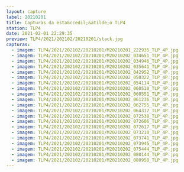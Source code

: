 ```yaml
---
layout: capture
label: 20210201
title: Capturas da esta&ccedil;&atilde;o TLP4
station: TLP4
date: 2021-02-01 22:29:35
preview: TLP4/2021/202102/20210201/stack.jpg
capturas:
  - imagem: TLP4/2021/202102/20210201/M20210201_222935_TLP_4P.jpg
  - imagem: TLP4/2021/202102/20210201/M20210202_034651_TLP_4P.jpg
  - imagem: TLP4/2021/202102/20210201/M20210202_034946_TLP_4P.jpg
  - imagem: TLP4/2021/202102/20210201/M20210202_035641_TLP_4P.jpg
  - imagem: TLP4/2021/202102/20210201/M20210202_042952_TLP_4P.jpg
  - imagem: TLP4/2021/202102/20210201/M20210202_050322_TLP_4P.jpg
  - imagem: TLP4/2021/202102/20210201/M20210202_054114_TLP_4P.jpg
  - imagem: TLP4/2021/202102/20210201/M20210202_060510_TLP_4P.jpg
  - imagem: TLP4/2021/202102/20210201/M20210202_060551_TLP_4P.jpg
  - imagem: TLP4/2021/202102/20210201/M20210202_061236_TLP_4P.jpg
  - imagem: TLP4/2021/202102/20210201/M20210202_062755_TLP_4P.jpg
  - imagem: TLP4/2021/202102/20210201/M20210202_064317_TLP_4P.jpg
  - imagem: TLP4/2021/202102/20210201/M20210202_072538_TLP_4P.jpg
  - imagem: TLP4/2021/202102/20210201/M20210202_072606_TLP_4P.jpg
  - imagem: TLP4/2021/202102/20210201/M20210202_072617_TLP_4P.jpg
  - imagem: TLP4/2021/202102/20210201/M20210202_073210_TLP_4P.jpg
  - imagem: TLP4/2021/202102/20210201/M20210202_073741_TLP_4P.jpg
  - imagem: TLP4/2021/202102/20210201/M20210202_073945_TLP_4P.jpg
  - imagem: TLP4/2021/202102/20210201/M20210202_075444_TLP_4P.jpg
  - imagem: TLP4/2021/202102/20210201/M20210202_080144_TLP_4P.jpg
  - imagem: TLP4/2021/202102/20210201/M20210202_080958_TLP_4P.jpg
---
```

